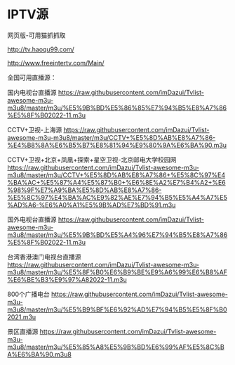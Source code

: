 # IPTV源

网页版-可用猫抓抓取

http://tv.haoqu99.com/

http://www.freeintertv.com/Main/

全国可用直播源：

国内电视台直播源
https://raw.githubusercontent.com/imDazui/Tvlist-awesome-m3u-m3u8/master/m3u/%E5%9B%BD%E5%86%85%E7%94%B5%E8%A7%86%E5%8F%B02022-11.m3u

CCTV+卫视-上海源
https://raw.githubusercontent.com/imDazui/Tvlist-awesome-m3u-m3u8/master/m3u/CCTV+%E5%8D%AB%E8%A7%86-%E4%B8%8A%E6%B5%B7%E8%81%94%E9%80%9A%E6%BA%90.m3u

CCTV+卫视+北京+凤凰+探索+星空卫视-北京邮电大学校园网
https://raw.githubusercontent.com/imDazui/Tvlist-awesome-m3u-m3u8/master/m3u/CCTV+%E5%8D%AB%E8%A7%86+%E5%8C%97%E4%BA%AC+%E5%87%A4%E5%87%B0+%E6%8E%A2%E7%B4%A2+%E6%98%9F%E7%A9%BA%E5%8D%AB%E8%A7%86-%E5%8C%97%E4%BA%AC%E9%82%AE%E7%94%B5%E5%A4%A7%E5%AD%A6-%E6%A0%A1%E5%9B%AD%E7%BD%91.m3u

国外电视台直播源
https://raw.githubusercontent.com/imDazui/Tvlist-awesome-m3u-m3u8/master/m3u/%E5%9B%BD%E5%A4%96%E7%94%B5%E8%A7%86%E5%8F%B02022-11.m3u

台湾香港澳门电视台直播源
https://raw.githubusercontent.com/imDazui/Tvlist-awesome-m3u-m3u8/master/m3u/%E5%8F%B0%E6%B9%BE%E9%A6%99%E6%B8%AF%E6%BE%B3%E9%97%A82022-11.m3u

800个广播电台
https://raw.githubusercontent.com/imDazui/Tvlist-awesome-m3u-m3u8/master/m3u/%E5%B9%BF%E6%92%AD%E7%94%B5%E5%8F%B02021.m3u

景区直播源
https://raw.githubusercontent.com/imDazui/Tvlist-awesome-m3u-m3u8/master/m3u/%E5%85%A8%E5%9B%BD%E6%99%AF%E5%8C%BA%E6%BA%90.m3u8

